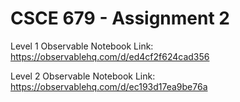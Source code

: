 # CSCE 679 - Assignment 2

Level 1 Observable Notebook Link:
https://observablehq.com/d/ed4cf2f624cad356

Level 2 Observable Notebook Link:
https://observablehq.com/d/ec193d17ea9be76a